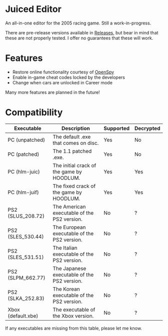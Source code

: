 # Juiced Editor
An all-in-one editor for the 2005 racing game. Still a work-in-progress.

There are pre-release versions available in [Releases](https://github.com/N1GHT-MAR3/JuicedEditor/releases), but bear in mind that these are not properly tested. I offer no guarantees that these will work.

# Features
* Restore online functionality courtesy of [OpenSpy](http://beta.openspy.net/en/)
* Enable in-game cheat codes locked by the developers
* Change when cars are unlocked in Career mode

Many more features are planned in the future!

# Compatibility
| Executable         | Description                                   | Supported | Decrypted |
| --------------     | ------------------------------------          | --------- | --------- |
| PC (unpatched)     | The default .exe that comes on disc.          | Yes       | No        |
| PC (patched)       | The 1.1 patched .exe.                         | Yes       | No        |
| PC (hlm-juic)      | The initial crack of the game by HOODLUM.     | Yes       | Yes       |
| PC (hlm-juif)      | The fixed crack of the game by HOODLUM.       | Yes       | Yes       |
| PS2 (SLUS_208.72)  | The American executable of the PS2 version.   | No        | ?         |
| PS2 (SLES_530.44)  | The European executable of the PS2 version.   | No        | ?         |
| PS2 (SLES_531.51)  | The Italian executable of the PS2 version.    | No        | ?         |
| PS2 (SLPM_662.77)  | The Japanese executable of the PS2 version.   | No        | ?         |
| PS2 (SLKA_252.83)  | The Korean executable of the PS2 version.     | No        | ?         |
| Xbox (default.xbe) | The executable of the Xbox version.           | No        | ?         |

If any executables are missing from this table, please let me know.
